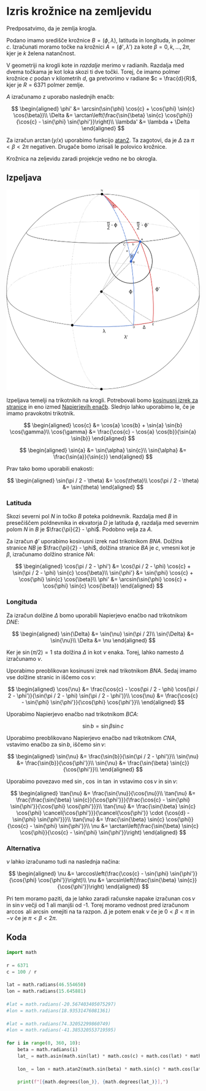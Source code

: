 # Izris krožnice na zemljevidu

Predposatvimo, da je zemlja krogla.

Podano imamo središče krožnice $B = (\phi, \lambda)$, latituda in longituda, in polmer $c$.
Izračunati moramo točke na krožnici $A = (\phi', \lambda')$ za kote $\beta = 0, k, ..., 2\pi$, kjer je $k$ želena natančnost.

V geometriji na krogli kote in *razdalje* merimo v radianih.
Razdalja med dvema točkama je kot loka skozi ti dve točki.
Torej, če imamo polmer krožnice $c$ podan v kilometrih $d$, ga pretvorimo v radiane $c = \frac{d}{R}$, kjer je $R = 6371$ polmer zemlje.

$A$ izračunamo z uporabo naslednjih enačb:

$$
\begin{aligned}
\phi' &= \arcsin(\sin{\phi} \cos{c} + \cos{\phi} \sin{c} \cos{\beta})\\
\Delta &= \arctan\left(\frac{\sin{\beta} \sin{c} \cos{\phi}}{\cos{c} - \sin{\phi} \sin{\phi'}}\right)\\
\lambda' &= \lambda + \Delta
\end{aligned}
$$

Za izračun $\arctan(y / x)$ uporabimo funkcijo [atan2](https://en.wikipedia.org/wiki/Atan2). Ta zagotovi, da je $\Delta$ za $\pi < \beta < 2\pi$ negativen.
Drugače bomo izrisali le polovico krožnice.

Krožnica na zeljevidu zaradi projekcje vedno ne bo okrogla.

## Izpeljava

![circle](circle.svg)

Izpeljava temelji na trikotnikih na krogli.
Potrebovali bomo [kosinusni izrek za stranice](https://en.wikipedia.org/wiki/Spherical_trigonometry#Cosine_rules_and_sine_rules) in eno izmed [Napierjevih enačb](https://en.wikipedia.org/wiki/Spherical_trigonometry#Napier's_rules_for_right_spherical_triangles).
Slednjo lahko uporabimo le, če je imamo pravokotni trikotnik.

$$
\begin{aligned}
\cos{c} &= \cos{a} \cos{b} + \sin{a} \sin{b} \cos{\gamma}\\
\cos{\gamma} &= \frac{\cos{c} - \cos{a} \cos{b}}{\sin{a} \sin{b}}
\end{aligned}
$$

$$
\begin{aligned}
\sin{a} &= \sin{\alpha} \sin{c}\\
\sin{\alpha} &= \frac{\sin{a}}{\sin{c}}
\end{aligned}
$$

Prav tako bomo uporabili enakosti:

$$
\begin{aligned}
\sin(\pi / 2 - \theta) &= \cos(\theta)\\
\cos(\pi / 2 - \theta) &= \sin(\theta)
\end{aligned}
$$

### Latituda

Skozi severni pol $N$ in točko $B$ poteka poldnevnik.
Razdalja med $B$ in presečiščem poldnevnika in ekvatorja $D$ je latituda $\phi$, razdalja med severnim polom $N$ in $B$ je $\frac{\pi}{2} - \phi$.
Podobno velja za $A$.

Za izračun $\phi'$ uporabimo kosinusni izrek nad trikotnikom $BNA$. Dolžina stranice $NB$ je $\frac{\pi}{2} - \phi$, dolžina stranice $BA$ je $c$, vmesni kot je $\beta$, izračunamo dolžino stranice $NA$:

$$
\begin{aligned}
\cos(\pi / 2 - \phi') &= \cos(\pi / 2 - \phi) \cos{c} + \sin(\pi / 2 - \phi) \sin{c} \cos{\beta}\\
\sin{\phi'} &= \sin{\phi} \cos{c} + \cos{\phi} \sin{c} \cos{\beta}\\
\phi' &= \arcsin(\sin{\phi} \cos{c} + \cos{\phi} \sin{c} \cos{\beta})
\end{aligned}
$$

### Longituda

Za izračun dolžine $\Delta$ bomo uporabili Napierjevo enačbo nad trikotnikom $DNE$:

$$
\begin{aligned}
\sin{\Delta} &= \sin{\nu} \sin(\pi / 2)\\
\sin{\Delta} &= \sin{\nu}\\
\Delta &= \nu
\end{aligned}
$$

Ker je $\sin(\pi/2) = 1$ sta dolžina $\Delta$ in kot $\nu$ enaka.
Torej, lahko namesto $\Delta$ izračunamo $\nu$.

Uporabimo preoblikovan kosinusni izrek nad trikotnikom $BNA$. Sedaj imamo vse dolžine stranic in iščemo $\cos{\nu}$:

$$
\begin{aligned}
\cos{\nu} &= \frac{\cos{c} - \cos(\pi / 2 - \phi) \cos(\pi / 2 - \phi')}{\sin(\pi / 2 - \phi) \sin(\pi / 2 - \phi')}\\
\cos{\nu} &= \frac{\cos{c} - \sin{\phi} \sin{\phi'}}{\cos{\phi} \cos{\phi'}}\\
\end{aligned}
$$

Uporabimo Napierjevo enačbo nad trikotnikom $BCA$:

$$
\sin{b} = \sin{\beta} \sin{c}
$$

Uporabimo preoblikovano Napierjevo enačbo nad trikotnikom $CNA$, vstavimo enačbo za $\sin{b}$, iščemo $\sin{\nu}$:

$$
\begin{aligned}
\sin{\nu} &= \frac{\sin{b}}{\sin(\pi / 2 - \phi')}\\
\sin{\nu} &= \frac{\sin{b}}{\cos{\phi'}}\\
\sin{\nu} &= \frac{\sin{\beta} \sin{c}}{\cos{\phi'}}\\
\end{aligned}
$$

Uporabimo povezavo med $\sin$, $\cos$ in $\tan$ in vstavimo $\cos{\nu}$ in $\sin{\nu}$:

$$
\begin{aligned}
\tan{\nu} &= \frac{\sin{\nu}}{\cos{\nu}}\\
\tan{\nu} &= \frac{\frac{\sin{\beta} \sin{c}}{\cos{\phi'}}}{\frac{\cos{c} - \sin{\phi} \sin{\phi'}}{\cos{\phi} \cos{\phi'}}}\\
\tan{\nu} &= \frac{\sin{\beta} \sin{c} \cos{\phi} \cancel{\cos{\phi'}}}{\cancel{\cos{\phi'}} \cdot {\cos{d} - \sin{\phi} \sin{\phi'}}}\\
\tan{\nu} &= \frac{\sin{\beta} \sin{c} \cos{\phi}}{\cos{c} - \sin{\phi} \sin{\phi'}}\\
\nu &= \arctan\left(\frac{\sin{\beta} \sin{c} \cos{\phi}}{\cos{c} - \sin{\phi} \sin{\phi'}}\right)
\end{aligned}
$$

### Alternativa

$\nu$ lahko izračunamo tudi na naslednja načina:

$$
\begin{aligned}
\nu &= \arccos\left(\frac{\cos{c} - \sin{\phi} \sin{\phi'}}{\cos{\phi} \cos{\phi'}}\right)\\
\nu &= \arcsin\left(\frac{\sin{\beta} \sin{c}}{\cos{\phi'}}\right)
\end{aligned}
$$

Pri tem moramo paziti, da je lahko zaradi računske napake izračunan $\cos{\nu}$ in $\sin{\nu}$ večji od 1 ali manjši od -1.
Torej moramo vednost pred izračunom $\arccos$ ali $\arcsin$ omejiti na ta razpon.
$\Delta$ je potem enak $\nu$ če je $0 < \beta < \pi$ in $-\nu$ če je $\pi < \beta < 2\pi$.

## Koda

```python
import math

r = 6371
c = 100 / r

lat = math.radians(46.554650)
lon = math.radians(15.645881)

#lat = math.radians(-20.567403405075297)
#lon = math.radians(18.93531476081361)

#lat = math.radians(74.32052299860749)
#lon = math.radians(-41.385320553719595)

for i in range(0, 360, 10):
    beta = math.radians(i)
    lat_ = math.asin(math.sin(lat) * math.cos(c) + math.cos(lat) * math.sin(c) * math.cos(beta))

    lon_ = lon + math.atan2(math.sin(beta) * math.sin(c) * math.cos(lat), math.cos(c) - math.sin(lat) * math.sin(lat_))

    print(f"[{math.degrees(lon_)}, {math.degrees(lat_)}],")
```
